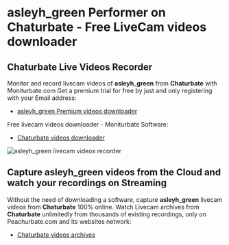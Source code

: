 # asleyh_green Performer on Chaturbate - Free LiveCam videos downloader

## Chaturbate Live Videos Recorder

Monitor and record livecam videos of **asleyh_green** from **Chaturbate** with Moniturbate.com
Get a premium trial for free by just and only registering with your Email address:
* [asleyh_green Premium videos downloader](https://moniturbate.com/request-demo-licence-key.html)

Free livecam videos downloader - Moniturbate Software:
* [Chaturbate videos downloader](https://moniturbate.com/moniturbate-download-software.html)

![asleyh_green livecam videos recorder](https://peachurnet.com/templates/moniturbate-software.png)


## Capture asleyh_green videos from the Cloud and watch your recordings on Streaming

Without the need of downloading a software, capture **asleyh_green** livecam videos from **Chaturbate** 100% online.
Watch Livecam archives from **Chaturbate** unlimitedly from thousands of existing recordings, only on Peachurbate.com and its websites network:
* [Chaturbate videos archives](https://peachurnet.com/)